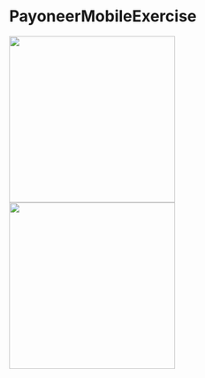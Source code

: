 # PayoneerMobileExercise
<img src="https://user-images.githubusercontent.com/60139290/168497032-634a02e1-2e42-45de-b6b1-26fe6e6c7216.png" width=300/> <img src="https://user-images.githubusercontent.com/60139290/168497038-f60aa4a9-2502-4abd-b450-ccd344a0dfb0.png" width=300/>

